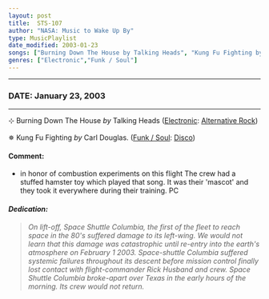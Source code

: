 ```yaml
---
layout: post
title:  STS-107
author: "NASA: Music to Wake Up By"
type: MusicPlaylist
date_modified: 2003-01-23
songs: ["Burning Down The House by Talking Heads", "Kung Fu Fighting by Carl Douglas."]
genres: ["Electronic","Funk / Soul"]
---
```


----
### DATE: January 23, 2003
----
⊹ Burning Down The House *by* Talking Heads ([Electronic](https://www.discogs.com/genre/Electronic): [Alternative Rock](https://www.discogs.com/style/Alternative%20Rock)) <a target="blank_" href="https://www.discogs.com/Talking-Heads-Burning-Down-The-House/master/39249">
    <i class="fas fa-compact-disc"
       title="Discogs entry for this song"
       alt="Discogs entry for this song"
       style="font-size: 1.1em;"></i></a>
      &nbsp;<br />
✵ Kung Fu Fighting *by* Carl Douglas. ([Funk / Soul](https://www.discogs.com/genre/Funk%20/%20Soul): [Disco](https://www.discogs.com/style/Disco)) <a target="blank_" href="https://www.discogs.com/Carl-Douglas-Kung-Fu-Fighting/release/5088358">
    <i class="fas fa-compact-disc"
       title="Discogs entry for this song"
       alt="Discogs entry for this song"
       style="font-size: 1.1em;"></i></a>
    

#### Comment:
* in honor of combustion experiments on this flight
The crew had a stuffed hamster toy which played that  song. It was their 'mascot' and they took it everywhere during their training. PC

#### *Dedication:*
> *On lift-off, Space Shuttle Columbia, the first of the fleet to reach space in the 80's suffered damage to its left-wing. We would not learn that this damage was catastrophic until re-entry into the earth's atmosphere on February 1 2003. Space-shuttle Columbia suffered systemic failures throughout its descent before mission control finally lost contact with flight-commander Rick Husband and crew. Space Shuttle Columbia broke-apart over Texas in the early hours of the morning. Its crew would not return.*

<br/>
<center>
	<a target="_blank"
	   href="https://twitter.com/intent/tweet?hashtags=Space,NASA,Playlist,NASAWakeupCalls,SpaceProgram&text=🚀 {{ page.author}}, '{{ page.songs.first }}' {{ page.title }}, {{ page.date | date: '%B %d, %Y' }}, {{ site.url }}{{ page.url }}&via=nasawakeupcalls"><i class="fab fa-twitter" title="Tweet this page" alt="Tweet this page" style="font-size: 1.3em;"></i></a>
	&nbsp; 	<i class="fas fa-user-astronaut" style="font-size: 1.5em;"></i> &nbsp;
    <a id="custom_amazon_link"
       type="amzn" search="#"
       category="popular music">
    <i class="fab fa-amazon" style="font-size: 1.3em;"></i></a>
</center>

<!-- Randomly resolve an individual entry from a song array -->
<script src="/assets/javascript/seedrandom.min.js"></script>
<script>
  var wake_me_up = ["Burning Down The House by Talking Heads", "Kung Fu Fighting by Carl Douglas."];
  var prng = new Math.seedrandom();
  function randomSong() {
    song = wake_me_up[Math.floor(Math.random() * wake_me_up.length)];
    var amazon_link = document.getElementById("custom_amazon_link");
    amazon_link.setAttribute("search", song);
  }
  window.onload = randomSong();
</script>
